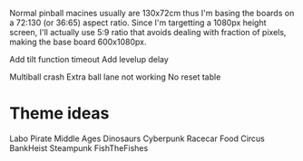 Normal pinball macines usually are 130x72cm thus I'm basing the boards on a 72:130 (or 36:65) aspect ratio.
Since I'm targetting a 1080px height screen, I'll actually use 5:9 ratio that avoids dealing with fraction of pixels, making the base board 600x1080px.

Add tilt function timeout
Add levelup delay

Multiball crash
Extra ball lane not working
No reset table

# Theme ideas
Labo
Pirate
Middle Ages
Dinosaurs
Cyberpunk
Racecar
Food
Circus
BankHeist
Steampunk
FishTheFishes
